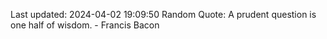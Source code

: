 Last updated: 2024-04-02 19:09:50
Random Quote: A prudent question is one half of wisdom. - Francis Bacon